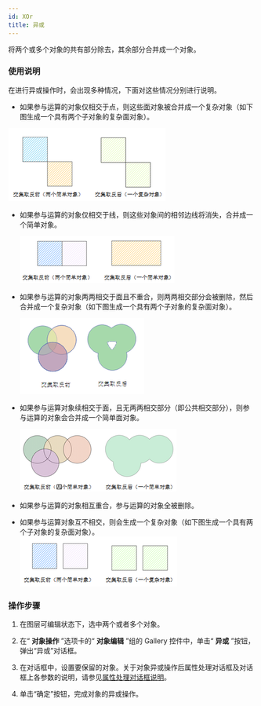 ```yaml
---
id: XOr
title: 异或  
---  
```

将两个或多个对象的共有部分除去，其余部分合并成一个对象。



### 使用说明



在进行异或操作时，会出现多种情况，下面对这些情况分别进行说明。



* 如果参与运算的对象仅相交于点，则这些面对象被合并成一个复杂对象（如下图生成一个具有两个子对象的复杂面对象）。  

![](img/Xor01.png)  

* 如果参与运算的对象仅相交于线，则这些对象间的相邻边线将消失，合并成一个简单对象。   
  
   ![](img/Xor02.png)  
 
* 如果参与运算的对象两两相交于面且不重合，则两两相交部分会被删除，然后合并成一个复杂对象（如下图生成一个具有两个子对象的复杂面对象）。
  
  ![](img/Xor03.png)  

* 如果参与运算对象续相交于面，且无两两相交部分（即公共相交部分），则参与运算的对象会合并成一个简单面对象。
  
  ![](img/Xor04.png)  

* 如果参与运算的对象相互重合，参与运算的对象全被删除。

* 如果参与运算对象互不相交，则会生成一个复杂对象（如下图生成一个具有两个子对象的复杂面对象）。  
  ![](img/Xor05.png)  
 

### 操作步骤



1. 在图层可编辑状态下，选中两个或者多个对象。

2. 在“ **对象操作** ”选项卡的“ **对象编辑** ”组的 Gallery 控件中，单击“ **异或**
”按钮，弹出“异或”对话框。

3. 在对话框中，设置要保留的对象。关于对象异或操作后属性处理对话框及对话框上各参数的说明，请参见[属性处理对话框说明](AttributeDiag)。

4. 单击“确定”按钮，完成对象的异或操作。

